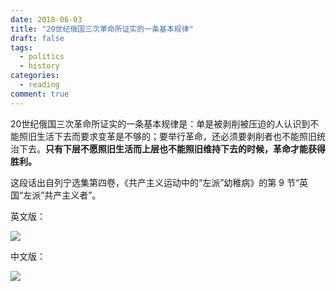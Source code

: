 ```yaml
---
date: 2018-06-03
title: "20世纪俄国三次革命所证实的一条基本规律"
draft: false
tags:
  - politics
  - history
categories:
  - reading
comment: true
---
```



20世纪俄国三次革命所证实的一条基本规律是：单是被剥削被压迫的人认识到不能照旧生活下去而要求变革是不够的；要举行革命，还必须要剥削者也不能照旧统治下去。**只有下层不愿照旧生活而上层也不能照旧维持下去的时候，革命才能获得胜利。**

这段话出自列宁选集第四卷，《共产主义运动中的“左派”幼稚病》的第 9 节“英国“左派”共产主义者”。


英文版：

<img src="/life/lenin-en.jpg">


中文版：

<img src="/life/lenin-zh.jpg">